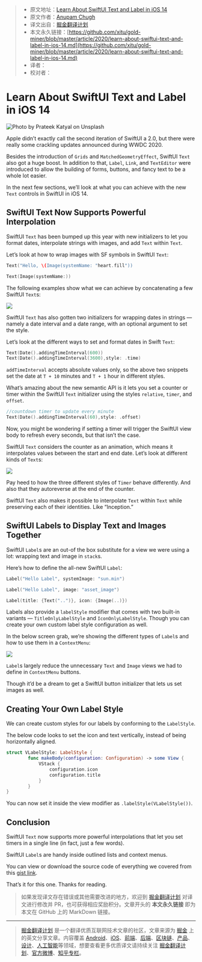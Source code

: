 > * 原文地址：[Learn About SwiftUI Text and Label in iOS 14](https://medium.com/better-programming/learn-about-swiftui-text-and-label-in-ios-14-bfee41252117)
> * 原文作者：[Anupam Chugh](https://medium.com/@anupamchugh)
> * 译文出自：[掘金翻译计划](https://github.com/xitu/gold-miner)
> * 本文永久链接：[https://github.com/xitu/gold-miner/blob/master/article/2020/learn-about-swiftui-text-and-label-in-ios-14.md](https://github.com/xitu/gold-miner/blob/master/article/2020/learn-about-swiftui-text-and-label-in-ios-14.md)
> * 译者：
> * 校对者：

# Learn About SwiftUI Text and Label in iOS 14

![Photo by [Prateek Katyal](https://unsplash.com/@prateekkatyal?utm_source=medium&utm_medium=referral) on [Unsplash](https://unsplash.com?utm_source=medium&utm_medium=referral)](https://cdn-images-1.medium.com/max/12000/0*ooJiyXobPr83YYhC)

Apple didn’t exactly call the second iteration of SwiftUI a 2.0, but there were really some crackling updates announced during WWDC 2020.

Besides the introduction of `Grids` and `MatchedGeometryEffect`, SwiftUI `Text` also got a huge boost. In addition to that, `Label`, `Link`, and `TextEditor` were introduced to allow the building of forms, buttons, and fancy text to be a whole lot easier.

In the next few sections, we’ll look at what you can achieve with the new `Text` controls in SwiftUI in iOS 14.

## SwiftUI Text Now Supports Powerful Interpolation

SwiftUI `Text` has been bumped up this year with new initializers to let you format dates, interpolate strings with images, and add `Text` within `Text`.

Let’s look at how to wrap images with SF symbols in SwiftUI `Text`:

```swift
Text("Hello, \(Image(systemName: "heart.fill"))

Text(Image(systemName:))
```

The following examples show what we can achieve by concatenating a few SwiftUI `Text`s:

![](https://cdn-images-1.medium.com/max/2032/1*SfNGGiAV9nVfBhNJGrp15A.png)

SwiftUI `Text` has also gotten two initializers for wrapping dates in strings — namely a date interval and a date range, with an optional argument to set the style.

Let’s look at the different ways to set and format dates in Swift `Text`:

```swift
Text(Date().addingTimeInterval(600))
Text(Date().addingTimeInterval(3600),style: .time)
```

`addTimeInterval` accepts absolute values only, so the above two snippets set the date at `T + 10` minutes and `T + 1` hour in different styles.

What’s amazing about the new semantic API is it lets you set a counter or timer within the SwiftUI `Text` initializer using the styles `relative`, `timer`, and `offset`.

```swift
//countdown timer to update every minute
Text(Date().addingTimeInterval(60),style: .offset)
```

Now, you might be wondering if setting a timer will trigger the SwiftUI view body to refresh every seconds, but that isn’t the case.

SwiftUI `Text` considers the counter as an animation, which means it interpolates values between the start and end date. Let’s look at different kinds of `Text`s:

![](https://cdn-images-1.medium.com/max/2000/1*O75Bp3RQwMUsiQrHytKPSw.gif)

Pay heed to how the three different styles of `Timer` behave differently. And also that they autoreverse at the end of the counter.

SwiftUI `Text` also makes it possible to interpolate `Text` within `Text` while preserving each of their identities. Like “Inception.”

## SwiftUI Labels to Display Text and Images Together

SwiftUI `Label`s are an out-of the box substitute for a view we were using a lot: wrapping text and image in `stack`s.

Here’s how to define the all-new SwiftUI `Label`:

```swift
Label("Hello Label", systemImage: "sun.min")

Label("Hello Label", image: "asset_image")

Label(title: {Text("..")}, icon: {Image(..)})
```

Labels also provide a `labelStyle` modifier that comes with two built-in variants — `TitleOnlyLabelStyle` and `IconOnlyLabelStyle`. Though you can create your own custom label style configuration as well.

In the below screen grab, we’re showing the different types of `Label`s and how to use them in a `ContextMenu`:

![](https://cdn-images-1.medium.com/max/2000/1*wtKfv_zgpAc83QGdmkWJww.gif)

`Label`s largely reduce the unnecessary `Text` and `Image` views we had to define in `ContextMenu` buttons.

Though it’d be a dream to get a SwiftUI button initializer that lets us set images as well.

## Creating Your Own Label Style

We can create custom styles for our labels by conforming to the `LabelStyle`.

The below code looks to set the icon and text vertically, instead of being horizontally aligned.

```swift
struct VLabelStyle: LabelStyle {
        func makeBody(configuration: Configuration) -> some View {
            VStack {
                configuration.icon
                configuration.title
            }
        }
}
```

You can now set it inside the view modifier as `.labelStyle(VLabelStyle())`.

## Conclusion

SwiftUI `Text` now supports more powerful interpolations that let you set timers in a single line (in fact, just a few words).

SwiftUI `Label`s are handy inside outlined lists and context menus.

You can view or download the source code of everything we covered from this [gist link](https://gist.github.com/anupamchugh/e4df9b9734634a5cf59b51f784e08610).

That’s it for this one. Thanks for reading.

> 如果发现译文存在错误或其他需要改进的地方，欢迎到 [掘金翻译计划](https://github.com/xitu/gold-miner) 对译文进行修改并 PR，也可获得相应奖励积分。文章开头的 **本文永久链接** 即为本文在 GitHub 上的 MarkDown 链接。

---

> [掘金翻译计划](https://github.com/xitu/gold-miner) 是一个翻译优质互联网技术文章的社区，文章来源为 [掘金](https://juejin.im) 上的英文分享文章。内容覆盖 [Android](https://github.com/xitu/gold-miner#android)、[iOS](https://github.com/xitu/gold-miner#ios)、[前端](https://github.com/xitu/gold-miner#前端)、[后端](https://github.com/xitu/gold-miner#后端)、[区块链](https://github.com/xitu/gold-miner#区块链)、[产品](https://github.com/xitu/gold-miner#产品)、[设计](https://github.com/xitu/gold-miner#设计)、[人工智能](https://github.com/xitu/gold-miner#人工智能)等领域，想要查看更多优质译文请持续关注 [掘金翻译计划](https://github.com/xitu/gold-miner)、[官方微博](http://weibo.com/juejinfanyi)、[知乎专栏](https://zhuanlan.zhihu.com/juejinfanyi)。
